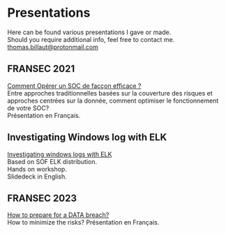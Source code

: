# Presentations

Here can be found various presentations I gave or made.  
Should you require additional info, feel free to contact me.   
thomas.billaut@protonmail.com


## FRANSEC 2021

[Comment Opérer un SOC de facçon efficace ?](https://github.com/tbillaut/Presentations/blob/main/FRANSEC_DATA_SOC_V3.pdf)  
Entre approches traditionnelles basées sur la couverture des risques et approches centrées sur la donnée, comment optimiser le fonctionnement de votre SOC?  
Présentation en Français.


## Investigating Windows log with ELK

[Investigating windows logs with ELK](https://github.com/tbillaut/Presentations/blob/main/Investigating_windows_log_with_elk_V1.pdf)  
Based on SOF ELK distribution.  
Hands on workshop.  
Slidedeck in English.  


## FRANSEC 2023

[How to prepare for a DATA breach?](https://github.com/tbillaut/Presentations/blob/main/FRANSEC_DATA_BREACH_2023_V1.pdf)  
How to minimize the risks?
Présentation en Français.  
